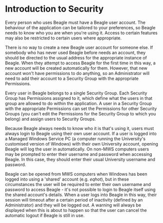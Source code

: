 # Introduction to Security
Every person who uses Beagle must have a Beagle user account. The behaviour of the application can be tailored to your preferences, so Beagle needs to know who you are when you're using it. Access to certain features may also be restricted to certain users where appropriate.

There is no way to create a new Beagle user account for someone else. If somebody who has never used Beagle before needs an account, they should be directed to the usual address for the appropriate instance of Beagle. When they attempt to access Beagle for the first time in this way, a new account will be created automatically for them. However, that new account won't have permissions to do anything, so an Administrator will need to add their account to a Security Group with the appropriate Permissions.

Every user in Beagle belongs to a single Security Group. Each Security Group has Permissions assigned to it, which define what the users in that group are allowed to do within the application. A user in a Security Group with the appropriate Permissions can set the Permissions for other Security Groups (you can't edit the Permissions for the Security Group to which you belong) and assign users to Security Groups.

Because Beagle always needs to know who it is that's using it, users must always login to Beagle using their own user account. If a user is logged into a Managed Windows Service PC (a computer running the University's customised version of Windows) with their own University account, opening Beagle will log the user in automatically. On non-MWS computers users may be prompted to enter their username and password when accessing Beagle. In this case, they should enter their usual University username and password.

Beagle can be opened from MWS computers when Windows has been logged into using a 'shared' account (e.g. _eqhot_), but in these circumstances the user will be required to enter their own username and password to access Beagle - it's not possible to login to Beagle itself using the shared account's details. When a user logs into Beagle in this way, their session will timeout after a certain period of inactivity (defined by an Administrator) and they will be logged out. A warning will always be displayed when this is about to happen so that the user can cancel the automatic logout if Beagle is still in use.